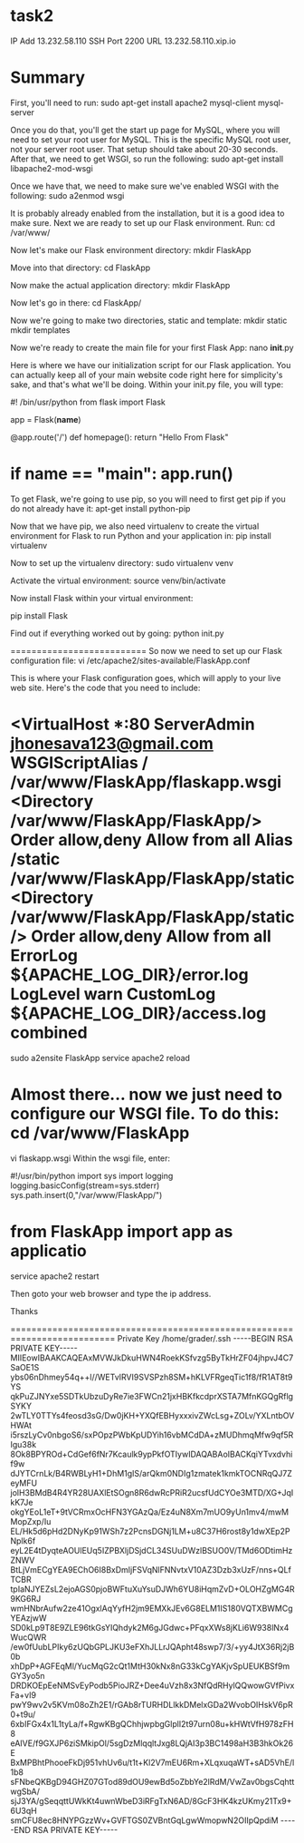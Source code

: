 # task2
IP Add 13.232.58.110
SSH Port 2200
URL 13.232.58.110.xip.io
# Summary
First, you'll need to run:
sudo apt-get install apache2 mysql-client mysql-server

Once you do that, you'll get the start up page for MySQL, where you will need to set your root user for MySQL. This is the specific MySQL root user, not your server root user.
That setup should take about 20-30 seconds. After that, we need to get WSGI, so run the following:
sudo apt-get install libapache2-mod-wsgi

Once we have that, we need to make sure we've enabled WSGI with the following:
sudo a2enmod wsgi

It is probably already enabled from the installation, but it is a good idea to make sure.
Next we are ready to set up our Flask environment.
Run:
cd /var/www/

Now let's make our Flask environment directory:
mkdir FlaskApp

Move into that directory:
cd FlaskApp

Now make the actual application directory:
mkdir FlaskApp

Now let's go in there:
cd FlaskApp/

Now we're going to make two directories, static and template:
mkdir static
mkdir templates

Now we're ready to create the main file for your first Flask App:
nano __init__.py







Here is where we have our initialization script for our Flask application. You can actually keep all of your main website code right here for simplicity's sake, and that's what we'll be doing. Within your init.py file, you will type:

#! /bin/usr/python
from flask import Flask

app = Flask(__name__)

@app.route('/')
def homepage():
    return "Hello From Flask"


if __name__ == "__main__":
    app.run()
==========================================

To get Flask, we're going to use pip, so you will need to first get pip if you do not already have it:
apt-get install python-pip

Now that we have pip, we also need virtualenv to create the virtual environment for Flask to run Python and your application in:
pip install virtualenv

Now to set up the virtualenv directory:
sudo virtualenv venv

Activate the virtual environment:
source venv/bin/activate

Now install Flask within your virtual environment:

pip install Flask

Find out if everything worked out by going:
python init.py

==========================
So now we need to set up our Flask configuration file:
vi /etc/apache2/sites-available/FlaskApp.conf

This is where your Flask configuration goes, which will apply to your live web site. Here's the code that you need to include:

<VirtualHost *:80
                ServerAdmin jhonesava123@gmail.com
                WSGIScriptAlias / /var/www/FlaskApp/flaskapp.wsgi
                <Directory /var/www/FlaskApp/FlaskApp/>
                        Order allow,deny
                        Allow from all
                </Directory>
                Alias /static /var/www/FlaskApp/FlaskApp/static
                <Directory /var/www/FlaskApp/FlaskApp/static/>
                        Order allow,deny
                        Allow from all
                </Directory>
                ErrorLog ${APACHE_LOG_DIR}/error.log
                LogLevel warn
                CustomLog ${APACHE_LOG_DIR}/access.log combined
</VirtualHost>
====================

sudo a2ensite FlaskApp
service apache2 reload

Almost there... now we just need to configure our WSGI file. To do this:
cd /var/www/FlaskApp
===========
vi flaskapp.wsgi
Within the wsgi file, enter:

#!/usr/bin/python
import sys
import logging
logging.basicConfig(stream=sys.stderr)
sys.path.insert(0,"/var/www/FlaskApp/")

from FlaskApp import app as applicatio
================================

service apache2 restart


Then goto your web browser and type the ip address.

Thanks

==========================================================================
Private Key 
/home/grader/.ssh
-----BEGIN RSA PRIVATE KEY-----
MIIEowIBAAKCAQEAxMVWJkDkuHWN4RoekKSfvzg5ByTkHrZF04jhpvJ4C7SaOE1S
ybs06nDhmey54q++l//WETvIRVI9SVSPzh8SM+hKLVFRgeqTic1f8/fR1AT8t9YS
qkPuZJNYxe5SDTkUbzuDyRe7ie3FWCn21jxHBKfkcdprXSTA7MfnKGQgRflgSYKY
2wTLY0TTYs4feosd3sG/Dw0jKH+YXQfEBHyxxxivZWcLsg+ZOLv/YXLntbOVHWAt
i5rszLyCv0nbgoS6/sxPOpzPWbKpUDYih16vbMCdDA+zMUDhmqMfw9qf5RIgu38k
8Ok8BPYROd+CdGef6fNr7Kcaulk9ypPkfOTIywIDAQABAoIBACKqiYTvxdvhif9w
dJYTCrnLk/B4RWBLyH1+DhM1gIS/arQkm0NDIg1zmatek1kmkTOCNRqQJ7ZeyMFU
jolH3BMdB4R4YR28UAXlEtSOgn8R6dwRcPRiR2ucsfUdCYOe3MTD/XG+JqIkK7Je
okgYEoL1eT+9tVCRmxOcHFN3YGAzQa/Ez4uN8Xm7mUO9yUn1mv4/mwMMopZxp/Iu
EL/Hk5d6pHd2DNyKp91WSh7z2PcnsDGNj1LM+u8C37H6rost8y1dwXEp2PNplk6f
eyL2E4tDyqteAOUlEUq5IZPBXljDSjdCL34SUuDWzlBSUO0V/TMd6ODtimHzZNWV
BtLjVmECgYEA9EChO6I8BxDmIjFSVqNlFNNvtxV10AZ3Dzb3xUzF/nns+QLfTCBR
tpIaNJYEZsL2ejoAGS0pjoBWFtuXuYsuDJWh6YU8iHqmZvD+OLOHZgMG4R9KG6RJ
wmHNbrAufw2ze41OgxlAqYyfH2jm9EMXkJEv6G8ELM1IS180VQTXBWMCgYEAzjwW
SD0kLp9T8E9ZLE96tkGsYIQhdyk2M6gJGdwc+PFqxXWs8jKLi6W938lNx4WucQWR
/ew0fUubLPIky6zUQbGPLJKU3eFXhJLLrJQApht48swp7/3/+yy4JtX36Rj2jB0b
xhDpP+AGFEqMl/YucMqG2cQt1MtH30kNx8nG33kCgYAKjvSpUEUKBSf9mGY3yo5n
DRDKOEpEeNMSvEyPodb5PioJRZ+Dee4uVzh8x3NfQdRHylQQwowGVfPivxFa+vI9
pwY9wv2v5KVm08oZh2E1/rGAb8rTURHDLlkkDMelxGDa2WvobOIHskV6pR0+t9u/
6xbIFGx4x1L1tyLa/f+RgwKBgQChhjwpbgGlplI2t97urn08u+kHWtVfH978zFH8
eAIVE/f9GXJP6ziSMkipOl/5sgDzMlqqltJxg8LQjAI3p3BC1498aH3B3hkOk26E
BxMPBhtPhooeFkDj951vhUv6u/t1t+Kl2V7mEU6Rm+XLqxuqaWT+sAD5VhE/l1b8
sFNbeQKBgD94GHZ07GTod89dOU9ewBd5oZbbYe2lRdM/VwZav0bgsCqhttwgSbA/
sjJ3YA/gSeqqttUWkKt4uwnWbeD3iRFgTxN6AD/8GcF3HK4kzUKmy21Tx9+6U3qH
smCFU8ec8HNYPGzzWv+GVFTGS0ZVBntGqLgwWmopwN2OIIpQpdiM
-----END RSA PRIVATE KEY-----
